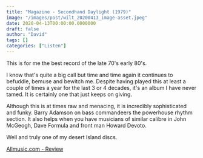 ```yaml
---
title: "Magazine - Secondhand Daylight (1979)"
image: "/images/post/wilt_20200413_image-asset.jpeg"
date: 2020-04-13T00:00:00.0000000
draft: false
author: "David"
tags: []
categories: ["Listen"]
---
```

 This is for me the best record of the late 70's early 80's.   
  
I know that's quite a big call but time and time again it continues to befuddle, bemuse and bewitch me. Despite having played this at least a couple of times a year for the last 3 or 4 decades, it's an album I have never tamed. It is certainly one that just keeps on giving.   
  
Although this is at times raw and menacing, it is incredibly sophisticated and funky. Barry Adamson on bass commandeers the powerhouse rhythm section. It also helps when you have musicians of similar calibre in John McGeogh, Dave Formula and front man Howard Devoto.     
  
Well and truly one of my desert Island discs.    
  
[Allmusic.com - Review](https://www.allmusic.com/album/secondhand-daylight-mw0000269090)